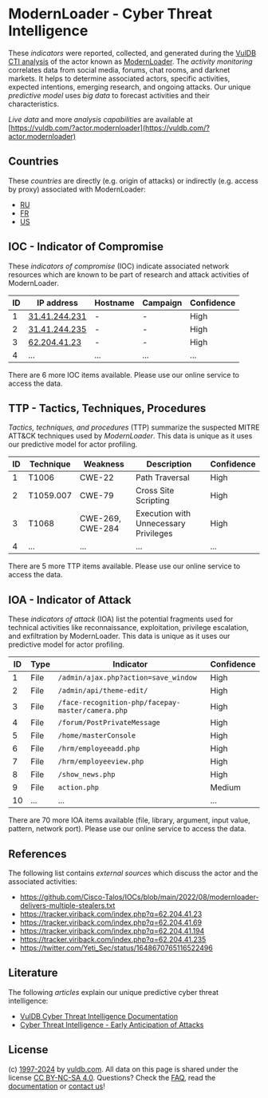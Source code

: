 # ModernLoader - Cyber Threat Intelligence

These _indicators_ were reported, collected, and generated during the [VulDB CTI analysis](https://vuldb.com/?kb.cti) of the actor known as [ModernLoader](https://vuldb.com/?actor.modernloader). The _activity monitoring_ correlates data from social media, forums, chat rooms, and darknet markets. It helps to determine associated actors, specific activities, expected intentions, emerging research, and ongoing attacks. Our unique _predictive model_ uses _big data_ to forecast activities and their characteristics.

_Live data_ and more _analysis capabilities_ are available at [https://vuldb.com/?actor.modernloader](https://vuldb.com/?actor.modernloader)

## Countries

These _countries_ are directly (e.g. origin of attacks) or indirectly (e.g. access by proxy) associated with ModernLoader:

* [RU](https://vuldb.com/?country.ru)
* [FR](https://vuldb.com/?country.fr)
* [US](https://vuldb.com/?country.us)

## IOC - Indicator of Compromise

These _indicators of compromise_ (IOC) indicate associated network resources which are known to be part of research and attack activities of ModernLoader.

ID | IP address | Hostname | Campaign | Confidence
-- | ---------- | -------- | -------- | ----------
1 | [31.41.244.231](https://vuldb.com/?ip.31.41.244.231) | - | - | High
2 | [31.41.244.235](https://vuldb.com/?ip.31.41.244.235) | - | - | High
3 | [62.204.41.23](https://vuldb.com/?ip.62.204.41.23) | - | - | High
4 | ... | ... | ... | ...

There are 6 more IOC items available. Please use our online service to access the data.

## TTP - Tactics, Techniques, Procedures

_Tactics, techniques, and procedures_ (TTP) summarize the suspected MITRE ATT&CK techniques used by _ModernLoader_. This data is unique as it uses our predictive model for actor profiling.

ID | Technique | Weakness | Description | Confidence
-- | --------- | -------- | ----------- | ----------
1 | T1006 | CWE-22 | Path Traversal | High
2 | T1059.007 | CWE-79 | Cross Site Scripting | High
3 | T1068 | CWE-269, CWE-284 | Execution with Unnecessary Privileges | High
4 | ... | ... | ... | ...

There are 5 more TTP items available. Please use our online service to access the data.

## IOA - Indicator of Attack

These _indicators of attack_ (IOA) list the potential fragments used for technical activities like reconnaissance, exploitation, privilege escalation, and exfiltration by ModernLoader. This data is unique as it uses our predictive model for actor profiling.

ID | Type | Indicator | Confidence
-- | ---- | --------- | ----------
1 | File | `/admin/ajax.php?action=save_window` | High
2 | File | `/admin/api/theme-edit/` | High
3 | File | `/face-recognition-php/facepay-master/camera.php` | High
4 | File | `/forum/PostPrivateMessage` | High
5 | File | `/home/masterConsole` | High
6 | File | `/hrm/employeeadd.php` | High
7 | File | `/hrm/employeeview.php` | High
8 | File | `/show_news.php` | High
9 | File | `action.php` | Medium
10 | ... | ... | ...

There are 70 more IOA items available (file, library, argument, input value, pattern, network port). Please use our online service to access the data.

## References

The following list contains _external sources_ which discuss the actor and the associated activities:

* https://github.com/Cisco-Talos/IOCs/blob/main/2022/08/modernloader-delivers-multiple-stealers.txt
* https://tracker.viriback.com/index.php?q=62.204.41.23
* https://tracker.viriback.com/index.php?q=62.204.41.69
* https://tracker.viriback.com/index.php?q=62.204.41.194
* https://tracker.viriback.com/index.php?q=62.204.41.235
* https://twitter.com/Yeti_Sec/status/1648670765116522496

## Literature

The following _articles_ explain our unique predictive cyber threat intelligence:

* [VulDB Cyber Threat Intelligence Documentation](https://vuldb.com/?kb.cti)
* [Cyber Threat Intelligence - Early Anticipation of Attacks](https://www.scip.ch/en/?labs.20201022)

## License

(c) [1997-2024](https://vuldb.com/?kb.changelog) by [vuldb.com](https://vuldb.com/?kb.about). All data on this page is shared under the license [CC BY-NC-SA 4.0](https://creativecommons.org/licenses/by-nc-sa/4.0/). Questions? Check the [FAQ](https://vuldb.com/?kb.faq), read the [documentation](https://vuldb.com/?kb) or [contact us](https://vuldb.com/?contact)!
